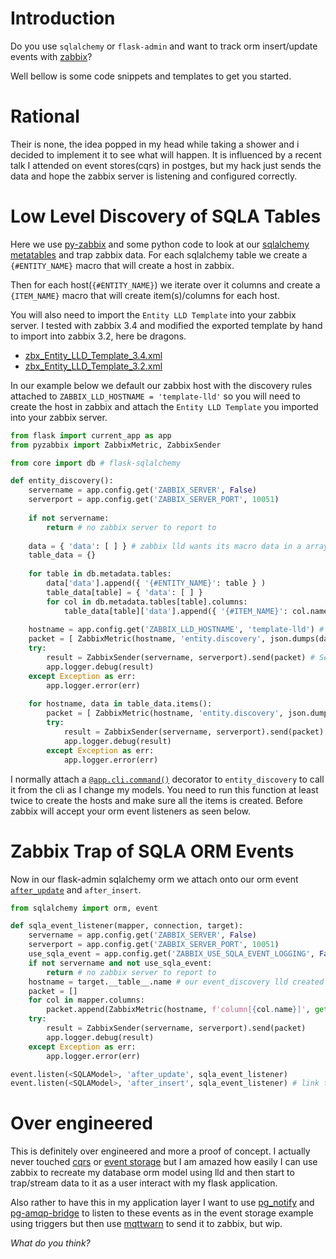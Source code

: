 # Introduction

Do you use `sqlalchemy` or `flask-admin` and want to track orm insert/update events with [zabbix](https://github.com/zabbix/zabbix-docker#what-is-zabbix)? 

Well bellow is some code snippets and templates to get you started.

# Rational

Their is none, the idea popped in my head while taking a shower and i decided to implement it to see what will happen. It is influenced by a recent talk I attended on event stores(cqrs) in postges, but my hack just sends the data and hope the zabbix server is listening and configured correctly.

# Low Level Discovery of SQLA Tables

Here we use [py-zabbix](https://pypi.org/project/py-zabbix/ ) and some python code to look at our [sqlalchemy metatables](https://docs.sqlalchemy.org/en/13/core/metadata.html) and trap zabbix data. For each sqlalchemy table we create a `{#ENTITY_NAME}` macro that will create a host in zabbix. 

Then for each host(`{#ENTITY_NAME}`) we iterate over it columns and create a `{ITEM_NAME}` macro that will create item(s)/columns for each host.

You will also need to import the `Entity LLD Template` into your zabbix server. I tested with zabbix 3.4 and modified the exported template by hand to import into zabbix 3.2, here be dragons.

- [zbx_Entity_LLD_Template_3.4.xml](https://gist.github.com/Morabaraba/0027b42d090694f857bfa347c2feb6cd#file-zbx_entity_lld_template_3-4-xml)
- [zbx_Entity_LLD_Template_3.2.xml](https://gist.github.com/Morabaraba/0027b42d090694f857bfa347c2feb6cd#file-zbx_entity_lld_template_3-2-xml)

In our example below we default our zabbix host with the discovery rules attached to `ZABBIX_LLD_HOSTNAME = 'template-lld'` so you will need to create the host in zabbix and attach the `Entity LLD Template` you imported into your zabbix server.

```py
from flask import current_app as app
from pyzabbix import ZabbixMetric, ZabbixSender

from core import db # flask-sqlalchemy

def entity_discovery():
	servername = app.config.get('ZABBIX_SERVER', False)
	serverport = app.config.get('ZABBIX_SERVER_PORT', 10051)
	
	if not servername:
		return # no zabbix server to report to
	
	data = { 'data': [ ] } # zabbix lld wants its macro data in a array
	table_data = {}
	
	for table in db.metadata.tables:
		data['data'].append({ '{#ENTITY_NAME}': table } )
		table_data[table] = { 'data': [ ] }
		for col in db.metadata.tables[table].columns:
			table_data[table]['data'].append({ '{#ITEM_NAME}': col.name } )
			
	hostname = app.config.get('ZABBIX_LLD_HOSTNAME', 'template-lld') # remember to create the host that will create our lld hosts	
	packet = [ ZabbixMetric(hostname, 'entity.discovery', json.dumps(data)), ] 
	try:		
		result = ZabbixSender(servername, serverport).send(packet) # Send metrics to zabbix trapper	
		app.logger.debug(result)
	except Exception as err:
		app.logger.error(err)
	
	for hostname, data in table_data.items():		
		packet = [ ZabbixMetric(hostname, 'entity.discovery', json.dumps(data)), ] 
		try:			
			result = ZabbixSender(servername, serverport).send(packet) # Send metrics to zabbix trapper
			app.logger.debug(result)
		except Exception as err:
			app.logger.error(err)
```

I normally attach a [`@app.cli.command()`](http://flask.pocoo.org/docs/1.0/cli/#custom-commands) decorator to `entity_discovery` to call it from the cli as I change my models. You need to run this function at least twice to create the hosts and make sure all the items is created. Before zabbix will accept your orm event listeners as seen below.

# Zabbix Trap of SQLA ORM Events

Now in our flask-admin sqlalchemy orm we attach onto our orm event [`after_update`](https://docs.sqlalchemy.org/en/13/orm/events.html#sqlalchemy.orm.events.MapperEvents.after_update) and `after_insert`.

```py
from sqlalchemy import orm, event

def sqla_event_listener(mapper, connection, target):
	servername = app.config.get('ZABBIX_SERVER', False)
	serverport = app.config.get('ZABBIX_SERVER_PORT', 10051)
	use_sqla_event = app.config.get('ZABBIX_USE_SQLA_EVENT_LOGGING', False)
	if not servername and not use_sqla_event:
		return # no zabbix server to report to
	hostname = target.__table__.name # our event_discovery lld created these hosts in zabbix
	packet = []
	for col in mapper.columns:
		packet.append(ZabbixMetric(hostname, f'column[{col.name}]', getattr(target, col.name, None) ))
	try:		
		result = ZabbixSender(servername, serverport).send(packet)
		app.logger.debug(result)
	except Exception as err:
		app.logger.error(err)

event.listen(<SQLAModel>, 'after_update', sqla_event_listener) 
event.listen(<SQLAModel>, 'after_insert', sqla_event_listener) # link the sqla_event_listener method to your SQLAlchemy models
```

# Over engineered 

This is definitely over engineered and more a proof of concept. I actually never touched
[cqrs](http://cqrs.wikidot.com/doc:event-sourcing ) or
 [event storage](https://dev.to/kspeakman/event-storage-in-postgres-4dk2 ) but I am amazed how easily I can use zabbix to recreate my database orm model using lld and then start to trap/stream data to it as a user interact with my flask application.

Also rather to have this in my application layer I want to use [pg_notify](https://www.postgresql.org/docs/current/sql-notify.html ) and [pg-amqp-bridge](https://github.com/subzerocloud/pg-amqp-bridge ) to listen to these events as in the event storage example using triggers but then use [mqttwarn](https://github.com/jpmens/mqttwarn/wiki/zabbix) to send it to zabbix, but wip.

_What do you think?_
